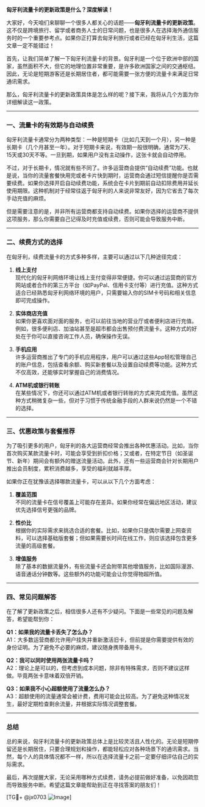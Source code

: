 **匈牙利流量卡的更新政策是什么？深度解读！**

大家好，今天咱们来聊聊一个很多人都关心的话题——**匈牙利流量卡的更新政策**。这不仅是跨境旅行、留学或者商务人士的日常问题，也是很多人在选择海外通信服务时的一个重要参考点。如果你正打算去匈牙利旅行或者已经在匈牙利生活，这篇文章一定不能错过！

首先，让我们简单了解一下匈牙利流量卡的背景。匈牙利是一个位于欧洲中部的国家，虽然面积不大，但它的地理位置非常重要，是许多欧洲国家之间的交通枢纽。因此，无论是短期游客还是长期居住者，都可能需要一张方便的流量卡来满足日常通讯需求。

那么，匈牙利流量卡的更新政策具体是怎么样的呢？接下来，我将从几个方面为你详细解读这一政策。

---

### 一、流量卡的有效期与自动续费

匈牙利流量卡通常分为两种类型：一种是短期卡（比如几天到一个月），另一种是长期卡（几个月甚至一年）。对于短期卡来说，有效期一般很明确，通常为7天、15天或30天不等。一旦到期，如果用户没有主动操作，这张卡就会自动停用。

不过，对于长期卡，情况就有些不同了。许多运营商会提供“自动续费”功能。也就是说，当你的流量套餐快用完或者卡片快到期时，运营商会通过短信提醒你是否需要续费。如果你选择开启自动续费功能，系统会在卡片到期前自动扣除费用并延长使用期限。这种机制对于经常往返于匈牙利的人来说非常友好，因为它省去了每次手动充值的麻烦。

但是需要注意的是，并非所有运营商都支持自动续费。如果你选择的运营商不提供这项服务，那么你需要自己记得及时充值或续费，否则可能会导致服务中断。

---

### 二、续费方式的选择

在匈牙利，续费流量卡的方式多种多样，主要可以通过以下几种途径完成：

1. **线上支付**  
   现代化的匈牙利网络环境让线上支付变得非常便捷。你可以通过运营商的官方网站或者合作的第三方平台（如PayPal、信用卡支付等）进行充值。这种方式适合已经熟悉匈牙利网络环境的用户，只需要输入你的SIM卡号码和相关信息即可完成操作。

2. **实体商店充值**  
   如果你更喜欢面对面的服务，也可以前往当地的营业厅或者便利店进行充值。例如，很多便利店、加油站甚至是超市都会出售预付费流量卡。这种方式的好处在于你可以直接咨询工作人员，确保操作无误。

3. **手机应用**  
   许多运营商推出了专门的手机应用程序，用户可以通过这些App轻松管理自己的账户信息，包括查看余额、购买新套餐以及设置自动续费等功能。这种方式不仅高效，还能够实时掌握自己的消费情况。

4. **ATM机或银行转账**  
   在某些情况下，你还可以通过ATM机或者银行转账的方式来完成充值。虽然这种方式稍微复杂一些，但对于习惯于传统金融手段的人群来说仍然是一个不错的选择。

---

### 三、优惠政策与套餐推荐

为了吸引更多的用户，匈牙利的各大运营商经常会推出各种优惠活动。比如，当你首次购买某款流量卡时，可能会享受到折扣价格；又或者，在特定节日（如圣诞节、新年）期间会有额外的赠送流量活动。此外，还有一些运营商会针对长期用户推出会员制度，累积消费越多，享受的福利就越丰厚。

如果你正在犹豫该选择哪款流量卡，可以从以下几个方面考虑：

1. **覆盖范围**  
   不同的流量卡在信号覆盖上可能存在差异。如果你经常在偏远地区活动，建议优先选择信号更强的品牌。

2. **性价比**  
   根据你的实际需求来挑选合适的套餐。比如，如果你只是偶尔需要上网查资料，可以选择基础版套餐；但如果需要长时间在线工作，则应该选择包含更多流量的高级套餐。

3. **增值服务**  
   除了基本的数据流量外，有些流量卡还会附带其他增值服务，比如国际漫游、语音通话分钟数等。这些额外的功能可能会让你觉得物超所值。

---

### 四、常见问题解答

在了解了更新政策之后，相信很多人还有不少疑问。下面是一些常见的问题及解答，希望能帮到你：

**Q1：如果我的流量卡丢失了怎么办？**  
A1：大多数运营商都允许用户挂失并重新激活旧卡，但前提是你需要提供有效的身份证明。为了避免不必要的麻烦，建议随身携带备用卡。

**Q2：我可以同时使用两张流量卡吗？**  
A2：理论上是可以的，但考虑到成本问题，除非有特殊需求，否则不建议这样做。毕竟两张卡意味着双倍开销。

**Q3：如果我不小心超额使用了流量怎么办？**  
A3：超额使用的流量通常会被计费，费用可能会比较高。为了避免这种情况发生，最好定期检查剩余流量，并根据实际情况调整套餐。

---

### 总结

总的来说，匈牙利流量卡的更新政策总体上是比较灵活且人性化的。无论是短期停留还是长期居住，只要合理规划和操作，都能轻松应对各种场景下的通讯需求。当然，每个人的具体情况都不一样，所以在选择流量卡之前一定要仔细评估自己的实际需求。

最后，再次提醒大家，无论采用哪种方式续费，请务必提前做好准备，以免因疏忽而导致服务中断。希望这篇文章能帮助到正在寻找答案的朋友们！

[TG💪+ @jx0703 ![Image](https://github.com/user-attachments/assets/dbca1d08-cadb-493c-b0ec-ad6f7a83f270)]